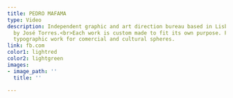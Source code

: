 ```yaml
---
title: PEDRO MAFAMA
type: Video
description: Independent graphic and art direction bureau based in Lisboa-P.T. run
  by José Torres.<br>Each work is custom made to fit its own purpose. Focused on detailed
  typographic work for comercial and cultural spheres.
link: fb.com
color1: lightred
color2: lightgreen
images:
- image_path: ''
  title: ''

---
```

